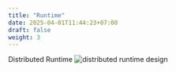 ```yaml
---
title: "Runtime"
date: 2025-04-01T11:44:23+07:00
draft: false
weight: 3
---
```


Distributed Runtime
![distributed runtime design](./images/runtime.png)